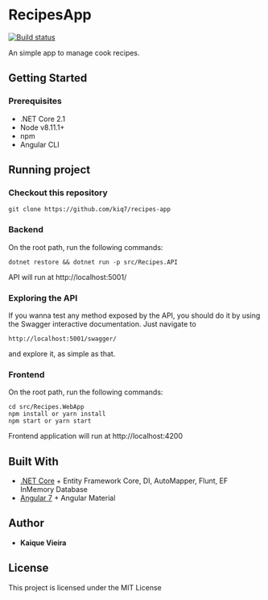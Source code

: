 # RecipesApp
[![Build status](https://ci.appveyor.com/api/projects/status/3ll52d3by9e8r58m?svg=true)](https://ci.appveyor.com/project/kiq7/recipes-app)

An simple app to manage cook recipes.

## Getting Started

### Prerequisites

* .NET Core 2.1
* Node v8.11.1+
* npm
* Angular CLI


## Running project

### Checkout this repository 

```
git clone https://github.com/kiq7/recipes-app
```

### Backend 

On the root path, run the following commands:

```
dotnet restore && dotnet run -p src/Recipes.API
```

API will run at http://localhost:5001/

### Exploring the API

If you wanna test any method exposed by the API, you should do it by using the Swagger interactive documentation. Just navigate to

```
http://localhost:5001/swagger/
``` 

and explore it, as simple as that.


### Frontend

On the root path, run the following commands:

```
cd src/Recipes.WebApp
npm install or yarn install 
npm start or yarn start 
```

Frontend application will run at http://localhost:4200


## Built With

* [.NET Core](https://www.microsoft.com/net/learn/get-started/) + Entity Framework Core, DI, AutoMapper, Flunt, EF InMemory Database
* [Angular 7](https://angular.io/) + Angular Material

## Author

* **Kaique Vieira**  

## License

This project is licensed under the MIT License